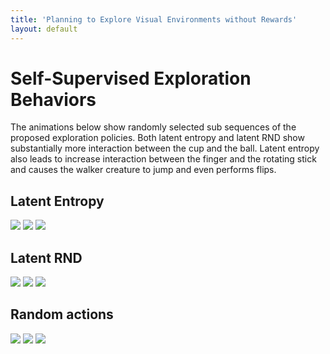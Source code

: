 ```yaml
---
title: 'Planning to Explore Visual Environments without Rewards'
layout: default
---
```


# Self-Supervised Exploration Behaviors

The animations below show randomly selected sub sequences of the proposed
exploration policies. Both latent entropy and latent RND show substantially
more interaction between the cup and the ball. Latent entropy also leads to
increase interaction between the finger and the rotating stick and causes the
walker creature to jump and even performs flips.

## Latent Entropy

<img class="behavior" src="{{ site.base_url }}/assets/behaviors/lat-walker.gif" />
<img class="behavior" src="{{ site.base_url }}/assets/behaviors/lat-cup.gif" />
<img class="behavior" src="{{ site.base_url }}/assets/behaviors/lat-finger.gif" />

## Latent RND

<img class="behavior" src="{{ site.base_url }}/assets/behaviors/rnd-walker.gif" />
<img class="behavior" src="{{ site.base_url }}/assets/behaviors/rnd-cup.gif" />
<img class="behavior" src="{{ site.base_url }}/assets/behaviors/rnd-finger.gif" />

## Random actions

<img class="behavior" src="{{ site.base_url }}/assets/behaviors/ran-walker.gif" />
<img class="behavior" src="{{ site.base_url }}/assets/behaviors/ran-cup.gif" />
<img class="behavior" src="{{ site.base_url }}/assets/behaviors/ran-finger.gif" />
